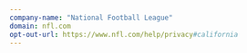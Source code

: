 ```yaml
---
company-name: "National Football League"
domain: nfl.com
opt-out-url: https://www.nfl.com/help/privacy#california
---
```





